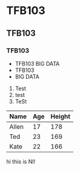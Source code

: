 # TFB103
## TFB103
### TFB103
- TFB103 BIG DATA
- TFB103
- BIG DATA
1. Test
2. test
3. TeSt

Name|Age|Height
----|---|------
Allen|17|178
Ted|23|169
Kate|22|166



hi this is NI!
